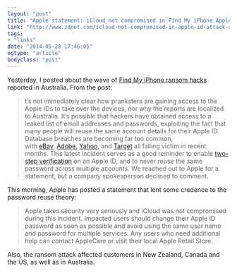 ```yaml
---
layout: "post"
title: "Apple statement: iCloud not compromised in Find My iPhone Apple ID attack"
link: "http://www.zdnet.com/icloud-not-compromised-in-apple-id-attack-apple-7000029914/"
tags: 
- "links"
date: "2014-05-28 17:46:05"
ogtype: "article"
bodyclass: "post"
---
```


Yesterday, I posted about the wave of [Find My iPhone ransom hacks](http://rogerstringer.com/2014/05/27/apples-find-iphone-feature-exploited-hold-devices-hostage/ "Apple’s Find my iPhone feature exploited to hold devices hostage") reported in Australia. From the post:

> <span style="color: #666666;">t’s not immediately clear how pranksters are gaining access to the Apple IDs to take over the devices, nor why the reports are localized to Australia. It’s possible that hackers have obtained access to a leaked list of email addresses and passwords, exploiting the fact that many people will reuse the same account details for their Apple ID. Database breaches are becoming far too common, with </span>[eBay](http://www.theverge.com/2014/5/21/5737914/ebay-will-ask-all-customers-to-change-passwords-after-massive-breach)<span style="color: #666666;">, </span>[Adobe](http://www.theverge.com/2013/11/7/5078560/over-150-million-breached-records-from-adobe-hack-surface-online)<span style="color: #666666;">, </span>[Yahoo](http://www.theverge.com/2014/1/30/5362622/yahoo-mail-resets-user-passwords-after-discovering-an-attempted-breach)<span style="color: #666666;">, and </span>[Target](http://www.theverge.com/2013/12/18/5225252/target-reportedly-hacked-black-friday-millions-of-credit-cards-at-risk)<span style="color: #666666;"> all falling victim in recent months. This latest incident serves as a good reminder to enable </span>[two-step verification](http://www.theverge.com/2013/3/21/4132500/apple-two-step-verification-icloud-accounts)<span style="color: #666666;"> on an Apple ID, and to never reuse the same password across multiple accounts. We reached out to Apple for a statement, but a company spokesperson declined to comment.</span>

This morning, Apple has posted a statement that lent some credence to the password reuse theory:

> Apple takes security very seriously and iCloud was not compromised during this incident. Impacted users should change their Apple ID password as soon as possible and avoid using the same user name and password for multiple services. Any users who need additional help can contact AppleCare or visit their local Apple Retail Store.

Also, the ransom attack affected customers in New Zealand, Canada and the US, as well as in Australia.